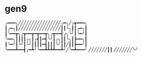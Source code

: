 # gen9


╭━━━╮╱╱╱╱╱╱╱╱╱╱╱╱╱╱╱╱╭━╮╱╭┳━━━╮
┃╭━╮┃╱╱╱╱╱╱╱╱╱╱╱╱╱╱╱╱┃┃╰╮┃┃╭━╮┃
┃╰━━┳╮╭┳━━┳━┳━━┳╮╭┳━━┫╭╮╰╯┃╰━╯┃
╰━━╮┃┃┃┃╭╮┃╭┫┃━┫╰╯┃╭╮┃┃╰╮┃┣━━╮┃
┃╰━╯┃╰╯┃╰╯┃┃┃┃━┫┃┃┃╰╯┃┃╱┃┃┣━━╯┃
╰━━━┻━━┫╭━┻╯╰━━┻┻┻┻━━┻╯╱╰━┻━━━╯
╱╱╱╱╱╱╱┃┃
╱╱╱╱╱╱╱╰╯
